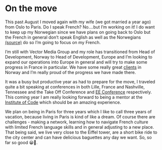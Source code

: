 On the move
==================
This past August I moved again with my wife (we got married a year ago) from
Oslo to Paris. Do I speak French? No….but I’m working on it! I do want to keep
up my Norwegian since we have plans on going back to Oslo but the French in
general don’t speak English as well as the Norwegians [(source)](https://www.ef.no/epi/)
do so I’m going to focus on my French.

I’m still with Vector Media Group and my role has transitioned from Head of
Development, Norway to Head of Development, Europe and I’m looking to expand
our operations into Europe in general and will try to make some progress in
France in particular. We have some really great [clients](https://www.vectormediagroup.com/experience/norwegian-web-development)
in Norway and I’m really proud of the progress we have made there.

It was a busy but productive year as had to prepare for the move, I traveled
quite a bit speaking at conferences in both Lille, France and Nashville,
Tennessee and the Take Off Conference and [EE Conference](https://2018.eeconf.com/) respectively. This
coming year I am really looking forward to being a mentor at the [Institute
of Code](https://www.instituteofcode.com/) which should be an amazing experience.

We plan on being in Paris for three years which I like to call three years of
vacation, because living in Paris is kind of like a dream. Of course there are
challenges - making a network, learning how to navigate French culture with
limited French language skills and in general adjusting to a new place. That
being said, we live very close to the Eiffel tower, are a short bike ride to
the city center and can have delicious baguettes any day we want.
So, so far so good 😀🥖.
